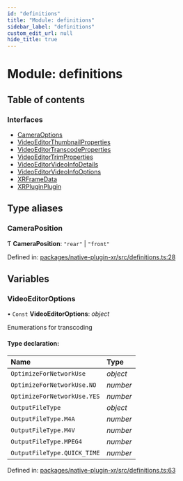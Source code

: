 ```yaml
---
id: "definitions"
title: "Module: definitions"
sidebar_label: "definitions"
custom_edit_url: null
hide_title: true
---
```


# Module: definitions

## Table of contents

### Interfaces

- [CameraOptions](../interfaces/definitions.cameraoptions.md)
- [VideoEditorThumbnailProperties](../interfaces/definitions.videoeditorthumbnailproperties.md)
- [VideoEditorTranscodeProperties](../interfaces/definitions.videoeditortranscodeproperties.md)
- [VideoEditorTrimProperties](../interfaces/definitions.videoeditortrimproperties.md)
- [VideoEditorVideoInfoDetails](../interfaces/definitions.videoeditorvideoinfodetails.md)
- [VideoEditorVideoInfoOptions](../interfaces/definitions.videoeditorvideoinfooptions.md)
- [XRFrameData](../interfaces/definitions.xrframedata.md)
- [XRPluginPlugin](../interfaces/definitions.xrpluginplugin.md)

## Type aliases

### CameraPosition

Ƭ **CameraPosition**: ``"rear"`` \| ``"front"``

Defined in: [packages/native-plugin-xr/src/definitions.ts:28](https://github.com/xr3ngine/xr3ngine/blob/2d83606b6/packages/native-plugin-xr/src/definitions.ts#L28)

## Variables

### VideoEditorOptions

• `Const` **VideoEditorOptions**: *object*

Enumerations for transcoding

#### Type declaration:

| Name | Type |
| :------ | :------ |
| `OptimizeForNetworkUse` | *object* |
| `OptimizeForNetworkUse.NO` | *number* |
| `OptimizeForNetworkUse.YES` | *number* |
| `OutputFileType` | *object* |
| `OutputFileType.M4A` | *number* |
| `OutputFileType.M4V` | *number* |
| `OutputFileType.MPEG4` | *number* |
| `OutputFileType.QUICK_TIME` | *number* |

Defined in: [packages/native-plugin-xr/src/definitions.ts:63](https://github.com/xr3ngine/xr3ngine/blob/2d83606b6/packages/native-plugin-xr/src/definitions.ts#L63)
